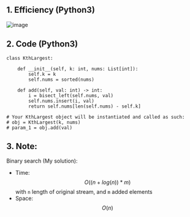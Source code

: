 ## 1. Efficiency (Python3)
![image](https://github.com/user-attachments/assets/17746027-27f2-49d6-bce0-f63dad73a876)

## 2. Code (Python3)
```python3 []
class KthLargest:

    def __init__(self, k: int, nums: List[int]):
        self.k = k
        self.nums = sorted(nums)
    
    def add(self, val: int) -> int:
        i = bisect_left(self.nums, val)
        self.nums.insert(i, val)
        return self.nums[len(self.nums) - self.k]

# Your KthLargest object will be instantiated and called as such:
# obj = KthLargest(k, nums)
# param_1 = obj.add(val)
```

## 3. Note:
Binary search (My solution):
- Time: $$O((n+log(n))*m)$$ with `n` length of original stream, and `m` added elements
- Space: $$O(n)$$
